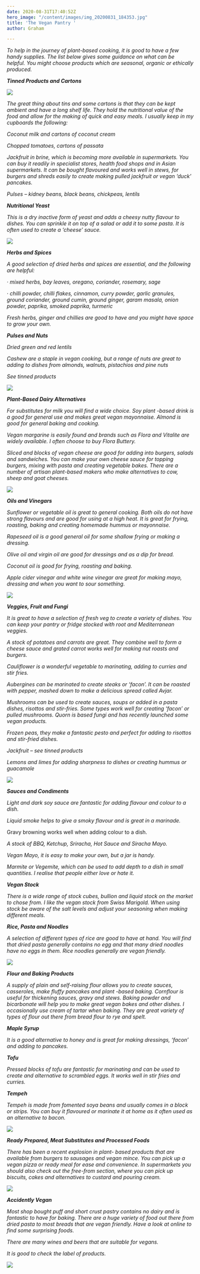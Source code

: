 ```yaml
---
date: 2020-08-31T17:40:52Z
hero_image: "/content/images/img_20200831_184353.jpg"
title: 'The Vegan Pantry '
author: Graham

---
```

_To help in the journey of plant-based cooking, it is good to have a few handy supplies. The list below gives some guidance on what can be helpful. You might choose products which are seasonal, organic or ethically produced._

**_Tinned Products and Cartons_**

![](/content/images/img_20200830_184740.jpg)

_The great thing about tins and some cartons is that they can be kept ambient and have a long shelf life. They hold the nutritional value of the food and allow for the making of quick and easy meals. I usually keep in my cupboards the following:_

_Coconut milk and cartons of coconut cream_

_Chopped tomatoes, cartons of passata_

_Jackfruit in brine, which is becoming more available in supermarkets. You can buy it readily in specialist stores, health food shops and in Asian supermarkets. It can be bought flavoured and works well in stews, for burgers and shreds easily to create making pulled jackfruit or vegan ‘duck’ pancakes._

_Pulses – kidney beans, black beans, chickpeas, lentils_

**_Nutritional Yeast_**

_This is a dry inactive form of yeast and adds a cheesy nutty flavour to dishes. You can sprinkle it on top of a salad or add it to some pasta. It is often used to create a ‘cheese’ sauce._

![](/content/images/img_20200830_163342.jpg)

**_Herbs and Spices_**

_A good selection of dried herbs and spices are essential, and the following are helpful:_

· _mixed herbs, bay leaves, oregano, coriander, rosemary, sage_

· _chilli powder, chilli flakes, cinnamon, curry powder, garlic granules, ground coriander, ground cumin, ground ginger, garam masala, onion powder, paprika, smoked paprika, turmeric_

_Fresh herbs, ginger and chillies are good to have and you might have space to grow your own._

**_Pulses and Nuts_**

_Dried green and red lentils_

_Cashew are a staple in vegan cooking, but a range of nuts are great to adding to dishes from almonds, walnuts, pistachios and pine nuts_

_See tinned products_

![](/content/images/img_20200830_163632.jpg)

**_Plant-Based Dairy Alternatives_**

_For substitutes for milk you will find a wide choice. Soy plant -based drink is a good for general use and makes great vegan mayonnaise. Almond is good for general baking and cooking._

_Vegan margarine is easily found and brands such as Flora and Vitalite are widely available. I often choose to buy Flora Buttery._

_Sliced and blocks of vegan cheese are good for adding into burgers, salads and sandwiches. You can make your own cheese sauce for topping burgers, mixing with pasta and creating vegetable bakes. There are a number of artisan plant-based makers who make alternatives to cow, sheep and goat cheeses._

![](/content/images/img_20200807_194153_954.jpg)

**_Oils and Vinegars_**

_Sunflower or vegetable oil is great to general cooking. Both oils do not have strong flavours and are good for using at a high heat. It is great for frying, roasting, baking and creating homemade hummus or mayonnaise._

_Rapeseed oil is a good general oil for some shallow frying or making a dressing._

_Olive oil and virgin oil are good for dressings and as a dip for bread._

_Coconut oil is good for frying, roasting and baking._

_Apple cider vinegar and white wine vinegar are great for making mayo, dressing and when you want to sour something._

![](/content/images/img_20200830_163411.jpg)

**_Veggies, Fruit and Fungi_**

_It is great to have a selection of fresh veg to create a variety of dishes. You can keep your pantry or fridge stocked with root and Mediterranean veggies._

_A stock of potatoes and carrots are great. They combine well to form a cheese sauce and grated carrot works well for making nut roasts and burgers._

_Cauliflower is a wonderful vegetable to marinating, adding to curries and stir fries._

_Aubergines can be marinated to create steaks or ‘facon’. It can be roasted with pepper, mashed down to make a delicious spread called Avjar._

_Mushrooms can be used to create sauces, soups or added in a pasta dishes, risottos and stir-fries. Some types work well for creating ‘facon’ or pulled mushrooms. Quorn is based fungi and has recently launched some vegan products._

_Frozen peas, they make a fantastic pesto and perfect for adding to risottos and stir-fried dishes._

_Jackfruit – see tinned products_

_Lemons and limes for adding sharpness to dishes or creating hummus or guacamole_

![](/content/images/img_20200805_201256_413.jpg)

**_Sauces and Condiments_**

_Light and dark soy sauce are fantastic for adding flavour and colour to a dish._

_Liquid smoke helps to give a smoky flavour and is great in a marinade._

Gravy browning works well when adding colour to a dish.

_A stock of BBQ, Ketchup, Sriracha, Hot Sauce and Siracha Mayo._

_Vegan Mayo, it is easy to make your own, but a jar is handy._

_Marmite or Vegemite, which can be used to add depth to a dish in small quantities. I realise that people either love or hate it._

**_Vegan Stock_**

_There is a wide range of stock cubes, bullion and liquid stock on the market to chose from. I like the vegan stock from Swiss Marigold. When using stock be aware of the salt levels and adjust your seasoning when making different meals._

**_Rice, Pasta and Noodles_**

_A selection of different types of rice are good to have at hand. You will find that dried pasta generally contains no egg and that many dried noodles have no eggs in them. Rice noodles generally are vegan friendly._

![](/content/images/img_20200830_163450.jpg)

**_Flour and Baking Products_**

_A supply of plain and self-raising flour allows you to create sauces, casseroles, make fluffy pancakes and plant -based baking. Cornflour is useful for thickening sauces, gravy and stews. Baking powder and bicarbonate will help you to make great vegan bakes and other dishes. I occasionally use cream of tartar when baking. They are great variety of types of flour out there from bread flour to rye and spelt._

**_Maple Syrup_**

_It is a good alternative to honey and is great for making dressings, ‘facon’ and adding to pancakes._

**_Tofu_**

_Pressed blocks of tofu are fantastic for marinating and can be used to create and alternative to scrambled eggs. It works well in stir fries and curries._

**_Tempeh_**

_Tempeh is made from fomented soya beans and usually comes in a block or strips. You can buy it flavoured or marinate it at home as it often used as an alternative to bacon._

![](/content/images/img_20200501_141556_256.jpg)

**_Ready Prepared, Meat Substitutes and Processed Foods_**

_There has been a recent explosion in plant- based products that are available from burgers to sausages and vegan mince. You can pick up a vegan pizza or ready meal for ease and convenience. In supermarkets you should also check out the free-from section, where you can pick up biscuits, cakes and alternatives to custard and pouring cream._

![](/content/images/img_20200425_130209_757.jpg)

**_Accidently Vegan_**

_Most shop bought puff and short crust pastry contains no dairy and is fantastic to have for baking. There are a huge variety of food out there from dried pasta to most breads that are vegan friendly. Have a look at online to find some surprising foods._

_There are many wines and beers that are suitable for vegans._

_It is good to check the label of products._

![](/content/images/img_20200725_120856_397.jpg)